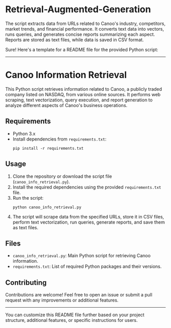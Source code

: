 # Retrieval-Augmented-Generation
The script extracts data from URLs related to Canoo's industry, competitors, market trends, and financial performance. It converts text data into vectors, runs queries, and generates concise reports summarizing each aspect. Reports are stored as text files, while data is saved in CSV format.

Sure! Here's a template for a README file for the provided Python script:

---

# Canoo Information Retrieval

This Python script retrieves information related to Canoo, a publicly traded company listed on NASDAQ, from various online sources. It performs web scraping, text vectorization, query execution, and report generation to analyze different aspects of Canoo's business operations.

## Requirements

- Python 3.x
- Install dependencies from `requirements.txt`:
  ```
  pip install -r requirements.txt
  ```

## Usage

1. Clone the repository or download the script file (`canoo_info_retrieval.py`).
2. Install the required dependencies using the provided `requirements.txt` file.
3. Run the script:
   ```
   python canoo_info_retrieval.py
   ```
4. The script will scrape data from the specified URLs, store it in CSV files, perform text vectorization, run queries, generate reports, and save them as text files.

## Files

- `canoo_info_retrieval.py`: Main Python script for retrieving Canoo information.
- `requirements.txt`: List of required Python packages and their versions.

## Contributing

Contributions are welcome! Feel free to open an issue or submit a pull request with any improvements or additional features.


---

You can customize this README file further based on your project structure, additional features, or specific instructions for users.
